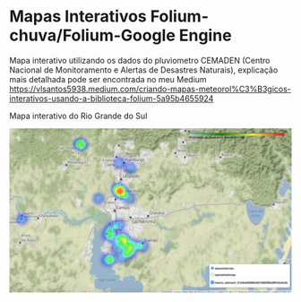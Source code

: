 # Mapas Interativos Folium-chuva/Folium-Google Engine

Mapa interativo utilizando os dados do pluviometro CEMADEN (Centro Nacional de Monitoramento e Alertas de Desastres Naturais), explicação mais detalhada pode ser encontrada no meu Medium https://vlsantos5938.medium.com/criando-mapas-meteorol%C3%B3gicos-interativos-usando-a-biblioteca-folium-5a95b4655924

Mapa interativo do Rio Grande do Sul

![image](https://github.com/vlsantos-bit/Folium-mapa-chuva/blob/master/Port_Alegr_RS.png)
